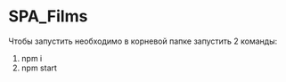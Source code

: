# SPA_Films

Чтобы запустить необходимо в корневой папке запустить 2 команды:
1) npm i
2) npm start
